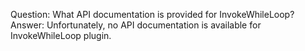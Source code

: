 Question: What API documentation is provided for InvokeWhileLoop?
Answer: Unfortunately, no API documentation is available for InvokeWhileLoop plugin.
